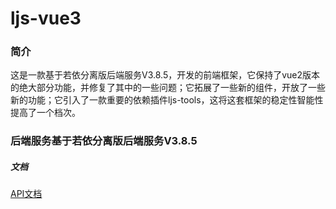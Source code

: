 # ljs-vue3

### 简介

这是一款基于若依分离版后端服务V3.8.5，开发的前端框架，它保持了vue2版本的绝大部分功能，并修复了其中的一些问题；它拓展了一些新的组件，开放了一些新的功能；它引入了一款重要的依赖插件ljs-tools，这将这套框架的稳定性智能性提高了一个档次。

### 后端服务基于若依分离版后端服务V3.8.5

##### 文档
[API文档](https://frame-project.gitlab.io/nv3-ljs-tools/)

